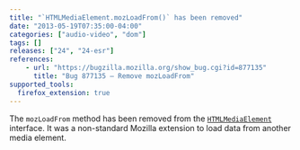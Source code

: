 ```yaml
---
title: "`HTMLMediaElement.mozLoadFrom()` has been removed"
date: "2013-05-19T07:35:00-04:00"
categories: ["audio-video", "dom"]
tags: []
releases: ["24", "24-esr"]
references:
    - url: "https://bugzilla.mozilla.org/show_bug.cgi?id=877135"
      title: "Bug 877135 – Remove mozLoadFrom"
supported_tools:
  firefox_extension: true
---
```

The `mozLoadFrom` method has been removed from the [`HTMLMediaElement`](https://developer.mozilla.org/docs/Web/API/HTMLMediaElement) interface. It was a non-standard Mozilla extension to load data from another media element.
